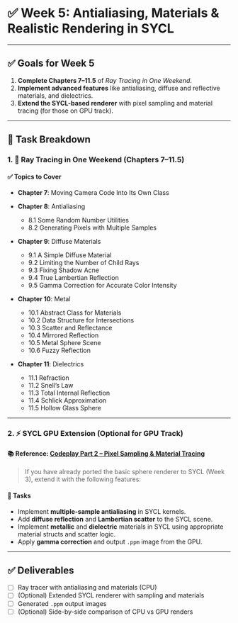 # ✅ Week 5: Antialiasing, Materials & Realistic Rendering in SYCL

---

## ✅ Goals for Week 5

1. **Complete Chapters 7–11.5** of _Ray Tracing in One Weekend_.
2. **Implement advanced features** like antialiasing, diffuse and reflective materials, and dielectrics.
3. **Extend the SYCL-based renderer** with pixel sampling and material tracing (for those on GPU track).

---

## 🧱 Task Breakdown

### 1. 📘 Ray Tracing in One Weekend (Chapters 7–11.5)

#### ✅ Topics to Cover

- **Chapter 7**: Moving Camera Code Into Its Own Class

- **Chapter 8**: Antialiasing

  - 8.1 Some Random Number Utilities
  - 8.2 Generating Pixels with Multiple Samples

- **Chapter 9**: Diffuse Materials

  - 9.1 A Simple Diffuse Material
  - 9.2 Limiting the Number of Child Rays
  - 9.3 Fixing Shadow Acne
  - 9.4 True Lambertian Reflection
  - 9.5 Gamma Correction for Accurate Color Intensity

- **Chapter 10**: Metal

  - 10.1 Abstract Class for Materials
  - 10.2 Data Structure for Intersections
  - 10.3 Scatter and Reflectance
  - 10.4 Mirrored Reflection
  - 10.5 Metal Sphere Scene
  - 10.6 Fuzzy Reflection

- **Chapter 11**: Dielectrics
  - 11.1 Refraction
  - 11.2 Snell’s Law
  - 11.3 Total Internal Reflection
  - 11.4 Schlick Approximation
  - 11.5 Hollow Glass Sphere

---

### 2. ⚡ SYCL GPU Extension (Optional for GPU Track)

#### 📚 Reference: [Codeplay Part 2 – Pixel Sampling & Material Tracing](https://www.codeplay.com/portal/blogs/2020/06/19/ray-tracing-in-a-weekend-with-sycl-part-2-pixel-sampling-and-material-tracing.html)

> If you have already ported the basic sphere renderer to SYCL (Week 3), extend it with the following features:

#### 🔧 Tasks

- Implement **multiple-sample antialiasing** in SYCL kernels.
- Add **diffuse reflection** and **Lambertian scatter** to the SYCL scene.
- Implement **metallic** and **dielectric** materials in SYCL using appropriate material structs and scatter logic.
- Apply **gamma correction** and output `.ppm` image from the GPU.

---

## ✅ Deliverables

- [ ] Ray tracer with antialiasing and materials (CPU)
- [ ] (Optional) Extended SYCL renderer with sampling and materials
- [ ] Generated `.ppm` output images
- [ ] (Optional) Side-by-side comparison of CPU vs GPU renders
